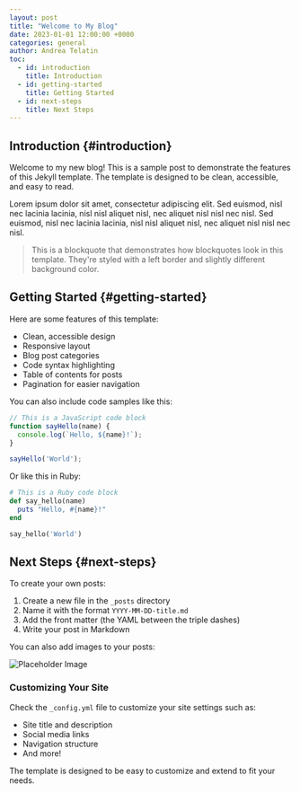 ```yaml
---
layout: post
title: "Welcome to My Blog"
date: 2023-01-01 12:00:00 +0000
categories: general
author: Andrea Telatin
toc:
  - id: introduction
    title: Introduction
  - id: getting-started
    title: Getting Started
  - id: next-steps
    title: Next Steps
---
```


## Introduction {#introduction}

Welcome to my new blog! This is a sample post to demonstrate the features of this Jekyll template. The template is designed to be clean, accessible, and easy to read.

Lorem ipsum dolor sit amet, consectetur adipiscing elit. Sed euismod, nisl nec lacinia lacinia, nisl nisl aliquet nisl, nec aliquet nisl nisl nec nisl. Sed euismod, nisl nec lacinia lacinia, nisl nisl aliquet nisl, nec aliquet nisl nisl nec nisl.

> This is a blockquote that demonstrates how blockquotes look in this template. They're styled with a left border and slightly different background color.

## Getting Started {#getting-started}

Here are some features of this template:

- Clean, accessible design
- Responsive layout
- Blog post categories
- Code syntax highlighting
- Table of contents for posts
- Pagination for easier navigation

You can also include code samples like this:

```javascript
// This is a JavaScript code block
function sayHello(name) {
  console.log(`Hello, ${name}!`);
}

sayHello('World');
```

Or like this in Ruby:

```ruby
# This is a Ruby code block
def say_hello(name)
  puts "Hello, #{name}!"
end

say_hello('World')
```

## Next Steps {#next-steps}

To create your own posts:

1. Create a new file in the `_posts` directory
2. Name it with the format `YYYY-MM-DD-title.md`
3. Add the front matter (the YAML between the triple dashes)
4. Write your post in Markdown

You can also add images to your posts:

![Placeholder Image](https://via.placeholder.com/800x400)

### Customizing Your Site

Check the `_config.yml` file to customize your site settings such as:

- Site title and description
- Social media links
- Navigation structure
- And more!

The template is designed to be easy to customize and extend to fit your needs.
